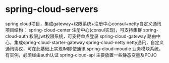 # spring-cloud-servers
spring cloud项目，集成gateway+权限系统+注册中心consul+netty自定义通讯
项目结构：
spring-cloud-center 注册中心(consul实现)，可支持集群
spring-cloud-auth 权限,jwt权限系统，可支持单点登录
spring-cloud-gateway 路由中心，集成spring-cloud-starter-gateway
spring-cloud-netty netty通讯，自定义通讯协议，可在此基础上实现IM即使通讯
spring-cloud-moudle 业务模块系统，有实例，必须经由auth认证
spring-cloud-api 主要放置一些静态变量及POJO
